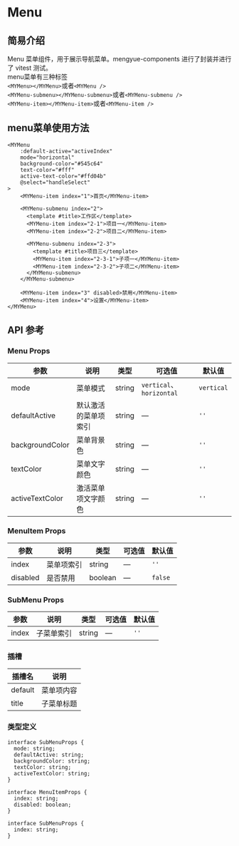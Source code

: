 # Menu
## 简易介绍
Menu 菜单组件，用于展示导航菜单。mengyue-components 进行了封装并进行了 vitest 测试。<br />
menu菜单有三种标签<br />
`<MYMenu></MYMenu>`或者`<MYMenu />`<br />
`<MYMenu-submenu></MYMenu-submenu>`或者`<MYMenu-submenu />`<br />
`<MYMenu-item></MYMenu-item>`或者`<MYMenu-item />`<br />

## menu菜单使用方法
```vue
<MYMenu
    :default-active="activeIndex"
    mode="horizontal"
    background-color="#545c64"
    text-color="#fff"
    active-text-color="#ffd04b"
    @select="handleSelect"
>
    <MYMenu-item index="1">首页</MYMenu-item>

    <MYMenu-submenu index="2">
      <template #title>工作区</template>
      <MYMenu-item index="2-1">项目一</MYMenu-item>
      <MYMenu-item index="2-2">项目二</MYMenu-item>

      <MYMenu-submenu index="2-3">
        <template #title>项目三</template>
        <MYMenu-item index="2-3-1">子项一</MYMenu-item>
        <MYMenu-item index="2-3-2">子项二</MYMenu-item>
      </MYMenu-submenu>
    </MYMenu-submenu>

    <MYMenu-item index="3" disabled>禁用</MYMenu-item>
    <MYMenu-item index="4">设置</MYMenu-item>
</MYMenu>
```

## API 参考
### Menu Props
| 参数          | 说明         | 类型     | 可选值                              | 默认值  |
|--------------|-------------|---------|-----------------------------------|--------|
| mode  | 菜单模式      | string  | `vertical`、`horizontal` | `vertical`  |
| defaultActive  | 默认激活的菜单项索引      | string  | — | `''`  |
| backgroundColor  | 菜单背景色      | string  | — | `''`  |
| textColor  | 菜单文字颜色      | string  | — | `''`  |
| activeTextColor  | 激活菜单项文字颜色      | string  | — | `''`  |

### MenuItem Props
| 参数          | 说明         | 类型     | 可选值                              | 默认值  |
|--------------|-------------|---------|-----------------------------------|--------|
| index  | 菜单项索引      | string  | — | `''`  |
| disabled  | 是否禁用      | boolean  | — | `false`  |

### SubMenu Props
| 参数          | 说明         | 类型     | 可选值                              | 默认值  |
|--------------|-------------|---------|-----------------------------------|--------|
| index  | 子菜单索引      | string  | — | `''`  |

### 插槽
| 插槽名          | 说明         |
|--------------|-------------|
| default  | 菜单项内容      |
| title  | 子菜单标题      |

### 类型定义
```vue
interface SubMenuProps {
  mode: string;
  defaultActive: string;
  backgroundColor: string;
  textColor: string;
  activeTextColor: string;
}

interface MenuItemProps {
  index: string;
  disabled: boolean;
}

interface SubMenuProps {
  index: string;
}
```